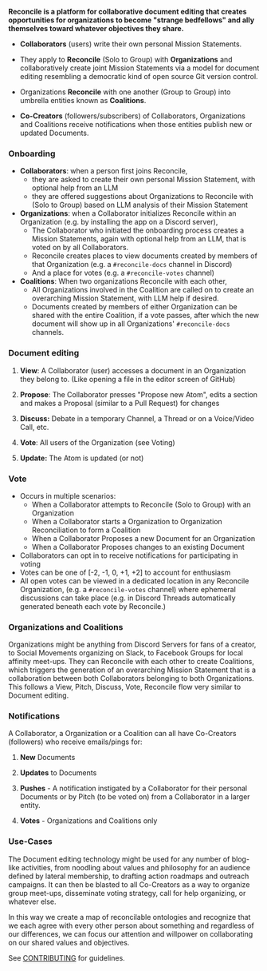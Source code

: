 **Reconcile is a platform for collaborative document editing that
creates opportunities for organizations to become "strange bedfellows"
and ally themselves toward whatever objectives they share.**

-   **Collaborators** (users) write their own personal Mission
     Statements.

-   They apply to **Reconcile** (Solo to Group) with **Organizations** and collaboratively create joint Mission
     Statements via a model for document editing resembling a
     democratic kind of open source Git version control.

-   Organizations **Reconcile** with one another (Group to Group) into umbrella entities known as
     **Coalitions**.

-   **Co-Creators** (followers/subscribers) of Collaborators, Organizations and
     Coalitions receive notifications when those entities publish new
     or updated Documents.

### Onboarding
- **Collaborators**: when a person first joins Reconcile,
  - they are asked to create their own personal Mission Statement, with optional help from an LLM
  - they are offered suggestions about Organizations to Reconcile with (Solo to Group) based on LLM analysis of their Mission Statement
- **Organizations**: when a Collaborator initializes Reconcile within an Organization (e.g. by installing the app on a Discord server),
  - The Collaborator who initiated the onboarding process creates a Mission Statements, again with optional help from an LLM, that is voted on by all Collaborators.
  - Reconcile creates places to view documents created by members of that Organization (e.g. a `#reconcile-docs` channel in Discord)
  - And a place for votes (e.g. a `#reconcile-votes` channel)
- **Coalitions**: When two organizations Reconcile with each other,
  - All Organizations involved in the Coalition are called on to create an overarching Mission Statement, with LLM help if desired.
  - Documents created by members of either Organization can be shared with the entire Coalition, if a vote passes, after which the new document will show up in all Organizations' `#reconcile-docs` channels.


### Document editing

1.  **View**: A Collaborator (user) accesses a document in an
     Organization they belong to. (Like opening a file in the editor
     screen of GitHub)

2.  **Propose**: The Collaborator presses \"Propose new Atom\", edits a
     section and makes a Proposal (similar to a Pull Request) for changes

3.  **Discuss:** Debate in a temporary Channel, a Thread or on a
     Voice/Video Call, etc.

4.  **Vote**: All users of the Organization (see Voting)

5.  **Update:** The Atom is updated (or not)

### Vote
- Occurs in multiple scenarios:
  - When a Collaborator attempts to Reconcile (Solo to Group) with an Organization
  - When a Collaborator starts a Organization to Organization Reconciliation to form a Coalition
  - When a Collaborator Proposes a new Document for an Organization
  - When a Collaborator Proposes changes to an existing Document
- Collaborators can opt in to receive notifications for participating in voting
- Votes can be one of [-2, -1, 0, +1, +2] to account for enthusiasm
- All open votes can be viewed in a dedicated location in any Reconcile Organization, (e.g. a `#reconcile-votes` channel) where ephemeral discussions can take place (e.g. in Discord Threads automatically generated beneath each vote by Reconcile.)

### Organizations and Coalitions
Organizations might be anything from Discord Servers for fans of a creator, to Social
Movements organizing on Slack, to Facebook Groups for local affinity meet-ups. They can Reconcile with each other to
create Coalitions, which triggers the generation of an overarching Mission Statement that
is a collaboration between both Collaborators belonging to both Organizations. This follows a View,
Pitch, Discuss, Vote, Reconcile flow very similar to Document editing.

### Notifications
A Collaborator, a Organization or a Coalition can all have Co-Creators
(followers) who receive emails/pings for:

1.  **New** Documents

2.  **Updates** to Documents

3.  **Pushes** - A notification instigated by a Collaborator for their personal Documents or by Pitch (to be voted on) from a Collaborator in a larger entity.

4.  **Votes** - Organizations and Coalitions only

### Use-Cases
The Document editing technology might be used for any number of
blog-like activities, from noodling about values and philosophy for an audience defined by lateral membership, to
drafting action roadmaps and outreach campaigns. It can then be blasted
to all Co-Creators as a way to organize group meet-ups, disseminate
voting strategy, call for help organizing, or whatever else.

In this way we create a map of reconcilable ontologies and recognize
that we each agree with every other person about something and
regardless of our differences, we can focus our attention and willpower
on collaborating on our shared values and objectives.

See [CONTRIBUTING](CONTRIBUTING.md) for guidelines.
